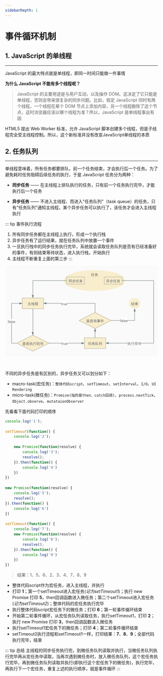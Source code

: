 ```yaml
---
sidebarDepth: 1
---
```


# 事件循环机制

## 1. JavaScript 的单线程
---
JavaScript 的最大特点就是单线程，即同一时间只能做一件事情

**为什么 JavaScript 不能有多个线程呢？**
> JavaScript 的主要用途是与用户互动，以及操作 DOM。这决定了它只能是单线程，否则会带来很复杂的同步问题。比如，假定 JavaScript 同时有两个线程，一个线程在某个 DOM 节点上添加内容，另一个线程删除了这个节点，这时浏览器应该以哪个线程为准？所以，JavaScript 是单线程事出有因

HTML5 提出 Web Worker 标准，允许 JavaScript 脚本创建多个线程，但是子线程完全受主线程控制。所以，这个新标准并没有改变JavaScript单线程的本质
## 2. 任务队列
---
单线程意味着，所有任务都要排队，前一个任务结束，才会执行后一个任务。为了避免耗时任务阻碍后续任务的执行，于是 JavaScript 任务分为两种：

- **同步任务** —— 在主线程上排队执行的任务，只有前一个任务执行完毕，才能执行后一个任务

- **异步任务** —— 不进入主线程、而进入"任务队列"（task queue）的任务，只有"任务队列"通知主线程，某个异步任务可以执行了，该任务才会进入主线程执行

::: tip 事件执行流程
1. 所有同步任务都在主线程上执行，形成一个执行栈
2. 异步任务有了运行结果，就在任务队列中放置一个事件
3. 一旦执行栈中的同步任务执行完毕，系统就会读取任务队列是否有已经准备好的事件，有则结束等待状态，进入执行栈，开始执行
4. 主线程不断重复上面的第三步
:::

![img](../.vuepress/public/img/JSEventLoop.jpg)

<br/>

不同的异步任务是有区别的，异步任务又可以划分如下：
- macro-task(宏任务)：`整体代码script`、`setTimeout`、`setInterval`、`I/O`、`UI Rendering`
- micro-task(微任务)：`Promise(指的是then、catch回调)`、`process.nextTick`、`Object.observe`、`mutataionObserver`

先看看下面代码打印的顺序
```js
console.log('1');

setTimeout(function() {
    console.log('2');

    new Promise(function(resolve) {
        console.log('3');
        resolve();
    }).then(function() {
        console.log('4')
    })
})

new Promise(function(resolve) {
    console.log('5');
    resolve();
}).then(function() {
    console.log('6')
})

setTimeout(function() {
    console.log('7');
    new Promise(function(resolve) {
        console.log('8');
        resolve();
    }).then(function() {
        console.log('9')
    })
})
```
> 结果：1、5、6、2、3、4、7、8、9
- 整体代码script作为宏任务，进入主线程，并执行
- 打印 **1**；第一个setTimeout进入宏任务(*记为setTimeout1*)；执行 new Promise 打印 **5**，then回调函数进入微任务；第二个setTimeout进入宏任务(*记为setTimeout2*)；整体代码的宏任务执行完毕
- 执行整体代码script宏任务下的微任务；打印 **6**；第一轮事件循环结束
- 开始第二轮事件循环，从宏任务队列读取任务，执行setTimeout1，打印 **2**；执行 new Promise 打印 **3**，then回调函数进入微任务
- 执行setTimeout1宏任务下的微任务；打印 **4**；第二轮事件循环结束
- setTimeout2执行流程和setTimeout1一样，打印结果：**7**、**8**、**9**；全部代码执行完毕，结束

::: tip 总结
主线程的同步任务执行完，到微任务队列读取并执行，当微任务队列执行完毕再从宏任务中读取，当再次遇到微任务时，放入微任务队列，这个宏任务执行完毕，再到微任务队列读取并执行(即执行这个宏任务下的微任务)，执行完毕，再执行下一个宏任务，重复上述的执行顺序，就是事件循环
:::